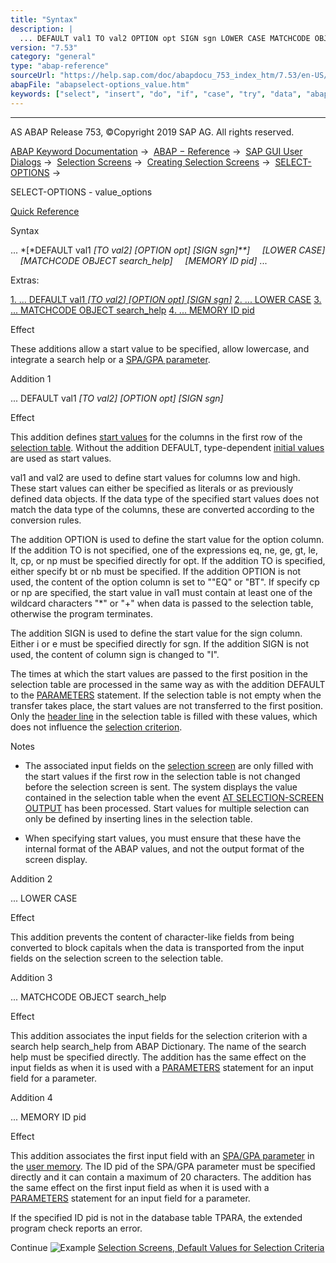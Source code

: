 ```yaml
---
title: "Syntax"
description: |
  ... DEFAULT val1 TO val2 OPTION opt SIGN sgn LOWER CASE MATCHCODE OBJECT search_help MEMORY ID pid ... Extras: 1. ... DEFAULT val1 TO val2 OPTION opt SIGN sgn(#!ABAP_ADDITION_1@1@) 2. ... LOWER CASE(#!ABAP_ADDITIO
version: "7.53"
category: "general"
type: "abap-reference"
sourceUrl: "https://help.sap.com/doc/abapdocu_753_index_htm/7.53/en-US/abapselect-options_value.htm"
abapFile: "abapselect-options_value.htm"
keywords: ["select", "insert", "do", "if", "case", "try", "data", "abapselect", "options", "value"]
---
```


* * *

AS ABAP Release 753, ©Copyright 2019 SAP AG. All rights reserved.

[ABAP Keyword Documentation](https://help.sap.com/doc/abapdocu_753_index_htm/7.53/en-US/abenabap.htm) →  [ABAP − Reference](https://help.sap.com/doc/abapdocu_753_index_htm/7.53/en-US/abenabap_reference.htm) →  [SAP GUI User Dialogs](https://help.sap.com/doc/abapdocu_753_index_htm/7.53/en-US/abenabap_screens.htm) →  [Selection Screens](https://help.sap.com/doc/abapdocu_753_index_htm/7.53/en-US/abenselection_screen.htm) →  [Creating Selection Screens](https://help.sap.com/doc/abapdocu_753_index_htm/7.53/en-US/abenselection_screen_create.htm) →  [SELECT-OPTIONS](https://help.sap.com/doc/abapdocu_753_index_htm/7.53/en-US/abapselect-options.htm) → 

SELECT-OPTIONS - value\_options

[Quick Reference](https://help.sap.com/doc/abapdocu_753_index_htm/7.53/en-US/abapselect-options_shortref.htm)

Syntax

... *\[*DEFAULT val1 *\[*TO val2*\]* *\[*OPTION opt*\]* *\[*SIGN sgn*\]**\]*
    *\[*LOWER CASE*\]*
    *\[*MATCHCODE OBJECT search\_help*\]*
    *\[*MEMORY ID pid*\]* ...

Extras:

[1\. ... DEFAULT val1 *\[*TO val2*\]* *\[*OPTION opt*\]* *\[*SIGN sgn*\]*](#!ABAP_ADDITION_1@1@)
[2\. ... LOWER CASE](#!ABAP_ADDITION_2@2@)
[3\. ... MATCHCODE OBJECT search\_help](#!ABAP_ADDITION_3@3@)
[4\. ... MEMORY ID pid](#!ABAP_ADDITION_4@4@)

Effect

These additions allow a start value to be specified, allow lowercase, and integrate a search help or a [SPA/GPA parameter](https://help.sap.com/doc/abapdocu_753_index_htm/7.53/en-US/abenspa_gpa_parameter_1_glosry.htm "Glossary Entry").

Addition 1

... DEFAULT val1 *\[*TO val2*\]* *\[*OPTION opt*\]* *\[*SIGN sgn*\]*

Effect

This addition defines [start values](https://help.sap.com/doc/abapdocu_753_index_htm/7.53/en-US/abenstart_value_glosry.htm "Glossary Entry") for the columns in the first row of the [selection table](https://help.sap.com/doc/abapdocu_753_index_htm/7.53/en-US/abenselection_table_glosry.htm "Glossary Entry"). Without the addition DEFAULT, type-dependent [initial values](https://help.sap.com/doc/abapdocu_753_index_htm/7.53/en-US/abeninitial_value_glosry.htm "Glossary Entry") are used as start values.

val1 and val2 are used to define start values for columns low and high. These start values can either be specified as literals or as previously defined data objects. If the data type of the specified start values does not match the data type of the columns, these are converted according to the conversion rules.

The addition OPTION is used to define the start value for the option column. If the addition TO is not specified, one of the expressions eq, ne, ge, gt, le, lt, cp, or np must be specified directly for opt. If the addition TO is specified, either specify bt or nb must be specified. If the addition OPTION is not used, the content of the option column is set to ""EQ" or "BT". If specify cp or np are specified, the start value in val1 must contain at least one of the wildcard characters "\*" or "+" when data is passed to the selection table, otherwise the program terminates.

The addition SIGN is used to define the start value for the sign column. Either i or e must be specified directly for sgn. If the addition SIGN is not used, the content of column sign is changed to "I".

The times at which the start values are passed to the first position in the selection table are processed in the same way as with the addition DEFAULT to the [PARAMETERS](https://help.sap.com/doc/abapdocu_753_index_htm/7.53/en-US/abapparameters_value.htm) statement. If the selection table is not empty when the transfer takes place, the start values are not transferred to the first position. Only the [header line](https://help.sap.com/doc/abapdocu_753_index_htm/7.53/en-US/abenheader_line_glosry.htm "Glossary Entry") in the selection table is filled with these values, which does not influence the [selection criterion](https://help.sap.com/doc/abapdocu_753_index_htm/7.53/en-US/abenselection_criterion_glosry.htm "Glossary Entry").

Notes

-   The associated input fields on the [selection screen](https://help.sap.com/doc/abapdocu_753_index_htm/7.53/en-US/abenselection_screen_glosry.htm "Glossary Entry") are only filled with the start values if the first row in the selection table is not changed before the selection screen is sent. The system displays the value contained in the selection table when the event [AT SELECTION-SCREEN OUTPUT](https://help.sap.com/doc/abapdocu_753_index_htm/7.53/en-US/abapat_selection-screen.htm) has been processed. Start values for multiple selection can only be defined by inserting lines in the selection table.
    
-   When specifying start values, you must ensure that these have the internal format of the ABAP values, and not the output format of the screen display.
    

Addition 2

... LOWER CASE

Effect

This addition prevents the content of character-like fields from being converted to block capitals when the data is transported from the input fields on the selection screen to the selection table.

Addition 3

... MATCHCODE OBJECT search\_help

Effect

This addition associates the input fields for the selection criterion with a search help search\_help from ABAP Dictionary. The name of the search help must be specified directly. The addition has the same effect on the input fields as when it is used with a [PARAMETERS](https://help.sap.com/doc/abapdocu_753_index_htm/7.53/en-US/abapparameters_value.htm) statement for an input field for a parameter.

Addition 4

... MEMORY ID pid

Effect

This addition associates the first input field with an [SPA/GPA parameter](https://help.sap.com/doc/abapdocu_753_index_htm/7.53/en-US/abenspa_gpa_parameter_1_glosry.htm "Glossary Entry") in the [user memory](https://help.sap.com/doc/abapdocu_753_index_htm/7.53/en-US/abenuser_memory_glosry.htm "Glossary Entry"). The ID pid of the SPA/GPA parameter must be specified directly and it can contain a maximum of 20 characters. The addition has the same effect on the first input field as when it is used with a [PARAMETERS](https://help.sap.com/doc/abapdocu_753_index_htm/7.53/en-US/abapparameters_value.htm) statement for an input field for a parameter.

If the specified ID pid is not in the database table TPARA, the extended program check reports an error.

Continue
![Example](exa.gif "Example") [Selection Screens, Default Values for Selection Criteria](https://help.sap.com/doc/abapdocu_753_index_htm/7.53/en-US/abensel_screen_sel_opt_def_abexa.htm)